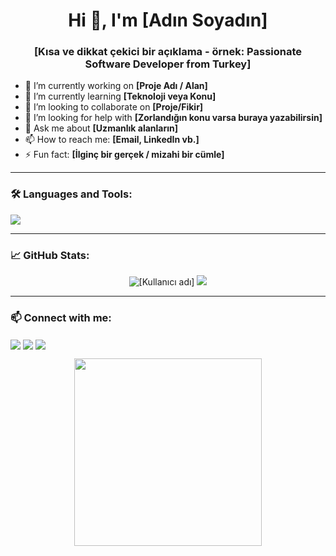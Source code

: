 <h1 align="center">Hi 👋, I'm [Adın Soyadın]</h1>
<h3 align="center">[Kısa ve dikkat çekici bir açıklama - örnek: Passionate Software Developer from Turkey]</h3>

- 🔭 I’m currently working on **[Proje Adı / Alan]**
- 🌱 I’m currently learning **[Teknoloji veya Konu]**
- 👯 I’m looking to collaborate on **[Proje/Fikir]**
- 🤝 I’m looking for help with **[Zorlandığın konu varsa buraya yazabilirsin]**
- 💬 Ask me about **[Uzmanlık alanların]**
- 📫 How to reach me: **[Email, LinkedIn vb.]**
- ⚡ Fun fact: **[İlginç bir gerçek / mizahi bir cümle]**

---

### 🛠️ Languages and Tools:

<p align="left">
  <img src="https://skillicons.dev/icons?i=cpp,cs,java,py,html,css,js,react,flutter,dart,firebase,git,github,linux,vscode&theme=light" />
</p>

---

### 📈 GitHub Stats:

<p align="center">
  <img src="https://github-readme-stats.vercel.app/api?username=[kullanici-adin]&show_icons=true&theme=radical" alt="[Kullanıcı adı]" />
  <img src="https://github-readme-streak-stats.herokuapp.com/?user=[kullanici-adin]&theme=radical" />
</p>

---

### 📫 Connect with me:

<p align="left">
  <a href="mailto:[e-posta]" target="blank"><img align="center" src="https://img.shields.io/badge/-Email-red?style=flat-square&logo=gmail&logoColor=white" /></a>
  <a href="https://linkedin.com/in/[kullanici-adi]" target="blank"><img align="center" src="https://img.shields.io/badge/-LinkedIn-blue?style=flat-square&logo=linkedin&logoColor=white" /></a>
  <a href="https://instagram.com/[kullanici-adi]" target="blank"><img align="center" src="https://img.shields.io/badge/-Instagram-E4405F?style=flat-square&logo=instagram&logoColor=white" /></a>
</p>

<p align="center">
  <img src="https://media.giphy.com/media/qgQUggAC3Pfv687qPC/giphy.gif" width="300">
</p>
